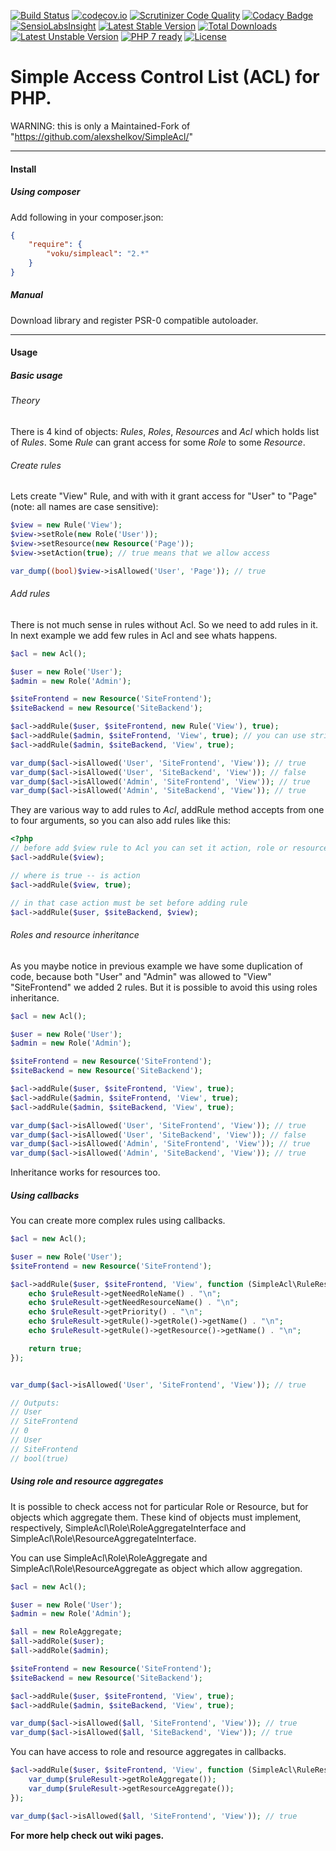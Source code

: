 [![Build Status](https://travis-ci.org/voku/SimpleAcl.svg?branch=master)](https://travis-ci.org/voku/SimpleAcl)
[![codecov.io](https://codecov.io/github/voku/SimpleAcl/coverage.svg?branch=master)](https://codecov.io/github/voku/SimpleAcl?branch=master)
[![Scrutinizer Code Quality](https://scrutinizer-ci.com/g/voku/SimpleAcl/badges/quality-score.png?b=master)](https://scrutinizer-ci.com/g/voku/SimpleAcl/?branch=master)
[![Codacy Badge](https://api.codacy.com/project/badge/d436d991108448468c8854c77f62ae0c)](https://www.codacy.com/app/voku/SimpleAcl)
[![SensioLabsInsight](https://insight.sensiolabs.com/projects/3d1a775e-017b-4a35-9776-84679317e807/mini.png)](https://insight.sensiolabs.com/projects/3d1a775e-017b-4a35-9776-84679317e807)
[![Latest Stable Version](https://poser.pugx.org/voku/simpleacl/v/stable)](https://packagist.org/packages/voku/simpleacl) 
[![Total Downloads](https://poser.pugx.org/voku/simpleacl/downloads)](https://packagist.org/packages/voku/simpleacl) 
[![Latest Unstable Version](https://poser.pugx.org/voku/simpleacl/v/unstable)](https://packagist.org/packages/voku/simpleacl)
[![PHP 7 ready](http://php7ready.timesplinter.ch/voku/SimpleAcl/badge.svg)](https://travis-ci.org/voku/SimpleAcl)
[![License](https://poser.pugx.org/voku/simpleacl/license)](https://packagist.org/packages/voku/simpleacl)

# Simple Access Control List (ACL) for PHP.

WARNING: this is only a Maintained-Fork of "https://github.com/alexshelkov/SimpleAcl/"

---

#### Install
##### Using composer
Add following in your composer.json:
```json
{
    "require": {
        "voku/simpleacl": "2.*"
    }
}
```
##### Manual
Download library and register PSR-0 compatible autoloader.

---

#### Usage
##### Basic usage
###### Theory
There is 4 kind of objects: *Rules*, *Roles*, *Resources* and *Acl* which holds list of *Rules*. Some *Rule* can grant access for some *Role* to some *Resource*.

###### Create rules
Lets create "View" Rule, and with with it grant access for "User" to "Page" (note: all names are case sensitive):
```php
$view = new Rule('View');
$view->setRole(new Role('User'));
$view->setResource(new Resource('Page'));
$view->setAction(true); // true means that we allow access

var_dump((bool)$view->isAllowed('User', 'Page')); // true
```

###### Add rules
There is not much sense in rules without Acl. So we need to add rules in it. In next example we add few rules in Acl and see whats happens.
```php
$acl = new Acl();

$user = new Role('User');
$admin = new Role('Admin');

$siteFrontend = new Resource('SiteFrontend');
$siteBackend = new Resource('SiteBackend');

$acl->addRule($user, $siteFrontend, new Rule('View'), true);
$acl->addRule($admin, $siteFrontend, 'View', true); // you can use string as rule
$acl->addRule($admin, $siteBackend, 'View', true);

var_dump($acl->isAllowed('User', 'SiteFrontend', 'View')); // true
var_dump($acl->isAllowed('User', 'SiteBackend', 'View')); // false
var_dump($acl->isAllowed('Admin', 'SiteFrontend', 'View')); // true
var_dump($acl->isAllowed('Admin', 'SiteBackend', 'View')); // true
```
They are various way to add rules to *Acl*, addRule method accepts from one to four arguments, so you can also add rules like this:
```php
<?php
// before add $view rule to Acl you can set it action, role or resource
$acl->addRule($view);

// where is true -- is action
$acl->addRule($view, true);

// in that case action must be set before adding rule
$acl->addRule($user, $siteBackend, $view);
```

###### Roles and resource inheritance
As you maybe notice in previous example we have some duplication of code, because both "User" and "Admin" was allowed to "View" "SiteFrontend" we added 2 rules. But it is possible to avoid this using roles inheritance.
```php
$acl = new Acl();

$user = new Role('User');
$admin = new Role('Admin');

$siteFrontend = new Resource('SiteFrontend');
$siteBackend = new Resource('SiteBackend');

$acl->addRule($user, $siteFrontend, 'View', true);
$acl->addRule($admin, $siteFrontend, 'View', true);
$acl->addRule($admin, $siteBackend, 'View', true);

var_dump($acl->isAllowed('User', 'SiteFrontend', 'View')); // true
var_dump($acl->isAllowed('User', 'SiteBackend', 'View')); // false
var_dump($acl->isAllowed('Admin', 'SiteFrontend', 'View')); // true
var_dump($acl->isAllowed('Admin', 'SiteBackend', 'View')); // true
```
Inheritance works for resources too.

##### Using callbacks
You can create more complex rules using callbacks.
```php
$acl = new Acl();

$user = new Role('User');
$siteFrontend = new Resource('SiteFrontend');

$acl->addRule($user, $siteFrontend, 'View', function (SimpleAcl\RuleResult $ruleResult) {
    echo $ruleResult->getNeedRoleName() . "\n";
    echo $ruleResult->getNeedResourceName() . "\n";
    echo $ruleResult->getPriority() . "\n";
    echo $ruleResult->getRule()->getRole()->getName() . "\n";
    echo $ruleResult->getRule()->getResource()->getName() . "\n";

    return true;
});


var_dump($acl->isAllowed('User', 'SiteFrontend', 'View')); // true

// Outputs:
// User
// SiteFrontend
// 0
// User
// SiteFrontend
// bool(true)
```

##### Using role and resource aggregates
It is possible to check access not for particular Role or Resource, but for objects which aggregate them. These kind of objects must implement, respectively, SimpleAcl\Role\RoleAggregateInterface and SimpleAcl\Role\ResourceAggregateInterface.

You can use SimpleAcl\Role\RoleAggregate and SimpleAcl\Role\ResourceAggregate as object which allow aggregation.
```php
$acl = new Acl();

$user = new Role('User');
$admin = new Role('Admin');

$all = new RoleAggregate;
$all->addRole($user);
$all->addRole($admin);

$siteFrontend = new Resource('SiteFrontend');
$siteBackend = new Resource('SiteBackend');

$acl->addRule($user, $siteFrontend, 'View', true);
$acl->addRule($admin, $siteBackend, 'View', true);

var_dump($acl->isAllowed($all, 'SiteFrontend', 'View')); // true
var_dump($acl->isAllowed($all, 'SiteBackend', 'View')); // true
```

You can have access to role and resource aggregates in callbacks.
```php
$acl->addRule($user, $siteFrontend, 'View', function (SimpleAcl\RuleResult $ruleResult) {
    var_dump($ruleResult->getRoleAggregate());
    var_dump($ruleResult->getResourceAggregate());
});

var_dump($acl->isAllowed($all, 'SiteFrontend', 'View')); // true
```

__For more help check out wiki pages.__
